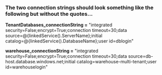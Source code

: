 ### The two connection strings should look something like the following but without the quotes...

__TenantDatabases_connectionString =__ "integrated security=False;encrypt=True;connection timeout=30;data source=@{linkedService().ServerName};initial catalog=@{linkedService().DatabaseName};user id=dblogin"

__warehouse_connectionString =__ "integrated security=False;encrypt=True;connection timeout=30;data source=db-host.database.windows.net;initial catalog=warehouse-multi-tenant;user id=warehouselogin"

